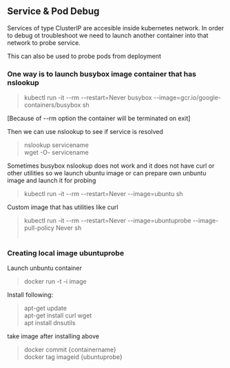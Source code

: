 ## Service & Pod Debug
Services of type ClusterIP are accesible inside kubernetes network. In order to debug ot troubleshoot we need to launch another container into that network to probe service.

This can also be used to probe pods from deployment

### One way is to launch busybox image container that has nslookup
> kubectl run -it --rm --restart=Never busybox --image=gcr.io/google-containers/busybox sh

[Because of --rm option the container will be terminated on exit]

Then we can use nslookup to see if service is resolved

> nslookup servicename\
> wget -O- servicename


Sometimes busybox nslookup does not work and it does not have curl or other utilities so we launch ubuntu image or can prepare own unbuntu image and launch it for probing

> kubectl run -it --rm --restart=Never --image=ubuntu sh

Custom image that has utilities like curl
>kubectl run -it --rm --restart=Never --image=ubuntuprobe --image-pull-policy Never sh
<br/><br/>

### Creating local image ubuntuprobe
Launch unbuntu container
>docker run -t -i image 

Install following:
>apt-get update\
>apt-get install curl wget\
>apt install dnsutils

take image after installing above
>docker commit {containername}\
>docker tag imageid {ubuntuprobe}


